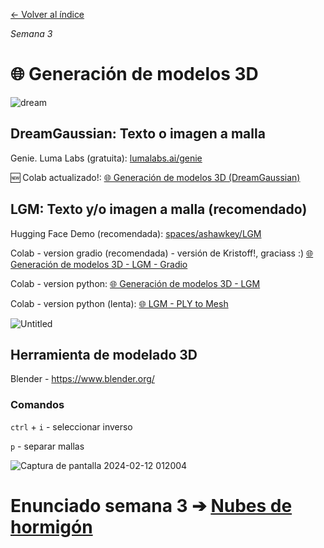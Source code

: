 [← Volver al índice](/semanas/README.md)

*Semana 3*

# 🌐 Generación de modelos 3D

![dream](https://i.imgur.com/1pERFQI.gif)

## DreamGaussian: Texto o imagen a malla

Genie. Luma Labs (gratuita): [lumalabs.ai/genie](https://lumalabs.ai/genie?view=create)

🆕 Colab actualizado!: [🌐 Generación de modelos 3D (DreamGaussian)](https://colab.research.google.com/drive/10m8fyADEe37exBRzwRXKsolyPwnGmAnB?usp=sharing) 

## LGM: Texto y/o imagen a malla (recomendado)

Hugging Face Demo (recomendada): [spaces/ashawkey/LGM](https://huggingface.co/spaces/ashawkey/LGM)

Colab - version gradio (recomendada) - versión de Kristoff!, graciass :) [🌐 Generación de modelos 3D - LGM - Gradio](https://colab.research.google.com/drive/11oQDXINssCOBaNtYk7qeglpHXADitwR7?usp=sharing)

Colab - version python: [🌐 Generación de modelos 3D - LGM](https://colab.research.google.com/drive/1v_mlLgOZsBUt42-jQJP68tziBym_ugIS?usp=sharing)

Colab - version python (lenta): [🌐 LGM - PLY to Mesh](https://colab.research.google.com/drive/1lDnyThYTojHbpj-utq611u4er7zJuaJi?usp=sharing)

![Untitled](https://github.com/eeenajenaciones/backend/assets/157328061/a16834dc-9226-4c47-88e0-e477df9e0f55)

## Herramienta de modelado 3D

Blender - https://www.blender.org/

### Comandos

`ctrl` + `i` - seleccionar inverso

`p` - separar mallas

![Captura de pantalla 2024-02-12 012004](https://github.com/eeenajenaciones/backend/assets/157328061/0ba804c6-64b2-4d57-8f63-3f68f1960f5f)

# **Enunciado semana 3** ➔ [Nubes de hormigón](enunciados/nubes_de_hormigon.md)
